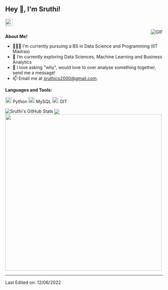 <h2 title="hehehe"> Hey 👋, I'm Sruthi!</h2>

<a href="https://www.linkedin.com/in/c-s-sruthi/">
  <img align="left" alt="LinkedIn" width="24px" src="https://img.icons8.com/nolan/96/linkedin.png" />
</a>

<br />
<br />


 

  <img align="right" alt="GIF" src="https://media.giphy.com/media/LmNwrBhejkK9EFP504/giphy.gif" />

**About Me!**

- 👨🏽‍💻 I’m currently pursuing a BS in Data Science and Programming (IIT Madras)
- 🌱 I’m currently exploring Data Sciences, Machine Learning and Business Analytics
- 💬 I love asking "why", would love to over analyse something together, send me a message!
- 📫 Email me at [sruthics2000@gmail.com](mailto:sruthics2000@gmail.com).



**Languages and Tools:**  


<code><img height="20" src="https://img.icons8.com/nolan/96/python.png"></code> Python
<code><img height="20" src="https://img.icons8.com/nolan/96/sql.png"></code> MySQL
<code><img height="20" src="https://img.icons8.com/nolan/96/git.png"></code> GIT

<img src="https://github-readme-stats.vercel.app/api?username=sruthics12&show_icons=true&hide_border=true&count_private=true&theme=shades-of-purple&icon_color=fad000" alt="Sruthi's GitHub Stats">
<img align="center" src="https://github-readme-streak-stats.herokuapp.com/?user=sruthics12&count_private=true&theme=radical" />
<img align="center" width=500 src="https://github-readme-stats.vercel.app/api/top-langs/?username=sruthics12&count_private=true&theme=radical"  />

-----
Last Edited on: 12/06/2022
